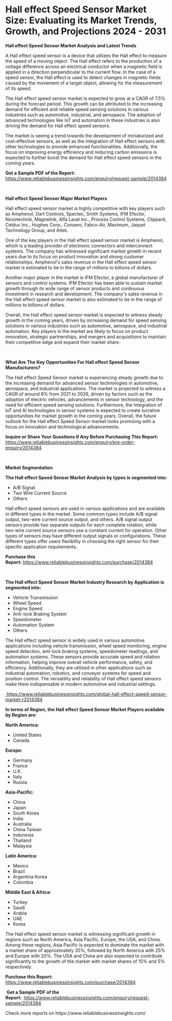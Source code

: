 <p><h1>Hall effect Speed Sensor Market Size: Evaluating its Market Trends, Growth, and Projections 2024 - 2031</h1></p><p><strong>Hall effect Speed Sensor Market Analysis and Latest Trends</strong></p>
<p><p>A Hall effect speed sensor is a device that utilizes the Hall effect to measure the speed of a moving object. The Hall effect refers to the production of a voltage difference across an electrical conductor when a magnetic field is applied in a direction perpendicular to the current flow. In the case of a speed sensor, the Hall effect is used to detect changes in magnetic fields caused by the movement of a target object, allowing for the measurement of its speed.</p><p>The Hall effect speed sensor market is expected to grow at a CAGR of 7.5% during the forecast period. This growth can be attributed to the increasing demand for efficient and reliable speed sensing solutions in various industries such as automotive, industrial, and aerospace. The adoption of advanced technologies like IoT and automation in these industries is also driving the demand for Hall effect speed sensors.</p><p>The market is seeing a trend towards the development of miniaturized and cost-effective sensors, as well as the integration of Hall effect sensors with other technologies to provide enhanced functionalities. Additionally, the focus on improving energy efficiency and reducing carbon emissions is expected to further boost the demand for Hall effect speed sensors in the coming years.</p></p>
<p><strong>Get a Sample PDF of the Report:&nbsp;</strong> <a href="https://www.reliablebusinessinsights.com/enquiry/request-sample/2014384">https://www.reliablebusinessinsights.com/enquiry/request-sample/2014384</a></p>
<p>&nbsp;</p>
<p><strong>Hall effect Speed Sensor Major Market Players</strong></p>
<p><p>Hall effect speed sensor market is highly competitive with key players such as Amphenol, Dart Controls, Spectec, Smith Systems, IFM Efector, Novotechnik, Magnelink, Alfa Laval Inc., Process Control Systems, Clippard, Celduc Inc., Hughes Corp., Consero, Fabco-Air, Maximum, Jaquet Technology Group, and Aitek.</p><p>One of the key players in the Hall effect speed sensor market is Amphenol, which is a leading provider of electronic connectors and interconnect systems. The company has witnessed significant market growth in recent years due to its focus on product innovation and strong customer relationships. Amphenol's sales revenue in the Hall effect speed sensor market is estimated to be in the range of millions to billions of dollars.</p><p>Another major player in the market is IFM Efector, a global manufacturer of sensors and control systems. IFM Efector has been able to sustain market growth through its wide range of sensor products and continuous investment in research and development. The company's sales revenue in the Hall effect speed sensor market is also estimated to be in the range of millions to billions of dollars.</p><p>Overall, the Hall effect speed sensor market is expected to witness steady growth in the coming years, driven by increasing demand for speed sensing solutions in various industries such as automotive, aerospace, and industrial automation. Key players in the market are likely to focus on product innovation, strategic partnerships, and mergers and acquisitions to maintain their competitive edge and expand their market share.</p></p>
<p>&nbsp;</p>
<p><strong>What Are The Key Opportunities For Hall effect Speed Sensor Manufacturers?</strong></p>
<p><p>The Hall effect Speed Sensor market is experiencing steady growth due to the increasing demand for advanced sensor technologies in automotive, aerospace, and industrial applications. The market is projected to witness a CAGR of around 6% from 2021 to 2026, driven by factors such as the adoption of electric vehicles, advancements in sensor technology, and the need for efficient speed sensing solutions. Furthermore, the integration of IoT and AI technologies in sensor systems is expected to create lucrative opportunities for market growth in the coming years. Overall, the future outlook for the Hall effect Speed Sensor market looks promising with a focus on innovation and technological advancements.</p></p>
<p><strong>Inquire or Share Your Questions If Any Before Purchasing This Report:</strong> <a href="https://www.reliablebusinessinsights.com/enquiry/pre-order-enquiry/2014384">https://www.reliablebusinessinsights.com/enquiry/pre-order-enquiry/2014384</a></p>
<p>&nbsp;</p>
<p><strong>Market Segmentation</strong></p>
<p><strong>The Hall effect Speed Sensor Market Analysis by types is segmented into:</strong></p>
<p><ul><li>A/B Signal</li><li>Two Wire Current Source</li><li>Others</li></ul></p>
<p><p>Hall effect speed sensors are used in various applications and are available in different types in the market. Some common types include A/B signal output, two-wire current source output, and others. A/B signal output sensors provide two separate outputs for each complete rotation, while two-wire current source sensors use a constant current for operation. Other types of sensors may have different output signals or configurations. These different types offer users flexibility in choosing the right sensor for their specific application requirements.</p></p>
<p><strong>Purchase this Report:&nbsp;</strong><a href="https://www.reliablebusinessinsights.com/purchase/2014384">https://www.reliablebusinessinsights.com/purchase/2014384</a></p>
<p>&nbsp;</p>
<p><strong>The Hall effect Speed Sensor Market Industry Research by Application is segmented into:</strong></p>
<p><ul><li>Vehicle Transmission</li><li>Wheel Speed</li><li>Engine Speed</li><li>Anti-lock Braking System</li><li>Speedometer</li><li>Automation System</li><li>Others</li></ul></p>
<p><p>The Hall effect speed sensor is widely used in various automotive applications including vehicle transmission, wheel speed monitoring, engine speed detection, anti-lock braking systems, speedometer readings, and automation systems. These sensors provide accurate speed and rotation information, helping improve overall vehicle performance, safety, and efficiency. Additionally, they are utilized in other applications such as industrial automation, robotics, and conveyor systems for speed and position control. The versatility and reliability of Hall effect speed sensors make them indispensable in modern automotive and industrial settings.</p></p>
<p><a href="https://www.reliablebusinessinsights.com/global-hall-effect-speed-sensor-market-r2014384">&nbsp;https://www.reliablebusinessinsights.com/global-hall-effect-speed-sensor-market-r2014384</a></p>
<p><strong>In terms of Region, the Hall effect Speed Sensor Market Players available by Region are:</strong></p>
<p>
    <p> <strong> North America: </strong>
        <ul>
            <li>United States</li>
            <li>Canada</li>
        </ul>
        </p> 
    <p> <strong> Europe: </strong>
        <ul>
            <li>Germany</li>
            <li>France</li>
            <li>U.K.</li>
            <li>Italy</li>
            <li>Russia</li>
        </ul>
        </p> 
    <p> <strong> Asia-Pacific: </strong>
        <ul>
            <li>China</li>
            <li>Japan</li>
            <li>South Korea</li>
            <li>India</li>
            <li>Australia</li>
            <li>China Taiwan</li>
            <li>Indonesia</li>
            <li>Thailand</li>
            <li>Malaysia</li>
        </ul>
        </p> 
    <p> <strong> Latin America: </strong>
        <ul>
            <li>Mexico</li>
            <li>Brazil</li>
            <li>Argentina Korea</li>
            <li>Colombia</li>
        </ul>
        </p> 
    <p> <strong> Middle East & Africa: </strong>
        <ul>
            <li>Turkey</li>
            <li>Saudi</li>
            <li>Arabia</li>
            <li>UAE</li>
            <li>Korea</li>
        </ul>
    </p>
    </p>
<p><p>The Hall effect speed sensor market is witnessing significant growth in regions such as North America, Asia Pacific, Europe, the USA, and China. Among these regions, Asia Pacific is expected to dominate the market with a market share of approximately 35%, followed by North America with 25% and Europe with 20%. The USA and China are also expected to contribute significantly to the growth of the market with market shares of 15% and 5% respectively.</p></p>
<p><strong>Purchase this Report: </strong><a href="https://www.reliablebusinessinsights.com/purchase/2014384">https://www.reliablebusinessinsights.com/purchase/2014384</a></p>
<p>&nbsp;<strong>Get a Sample PDF of the Report:&nbsp;&nbsp;</strong><a href="https://www.reliablebusinessinsights.com/enquiry/request-sample/2014384">https://www.reliablebusinessinsights.com/enquiry/request-sample/2014384</a></p>
<p><strong></strong></p>
<p>Check more reports on https://www.reliablebusinessinsights.com/</p>
